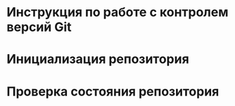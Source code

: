 # **Инструкция по работе с контролем версий Git**

# Инициализация репозитория

# Проверка состояния репозитория
